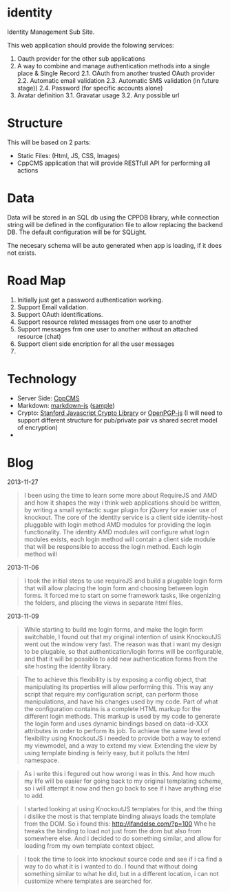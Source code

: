 identity
========

Identity Management Sub Site.

This web application should provide the folowing services:
1. Oauth provider for the other sub applications
2. A way to combine and manage authentication methods into a single place & Single Record
2.1. OAuth from another trusted OAuth provider
2.2. Automatic email validation
2.3. Automatic SMS validation (in future stage))
2.4. Password (for specific accounts alone)
3. Avatar definition
3.1. Gravatar usage
3.2. Any possible url

Structure
=========

This will be based on 2 parts:
* Static Files: (Html, JS, CSS, Images)
* CppCMS application that will provide RESTfull API for performing all actions

Data
====

Data will be stored in an SQL db using the CPPDB library, while connection string will be defined in the 
configuration file to allow replacing the backend DB. The default configuration will be for SQLight.

The necesary schema will be auto generated when app is loading, if it does not exists.

Road Map
========
1. Initially just get a password authentication working.
2. Support Email validation.
3. Support OAuth identifications.
4. Support resource related messages from one user to another
5. Support messages frm one user to another without an attached resource (chat)
6. Support client side encription for all the user messages
7. 

Technology
==========
* Server Side: [CppCMS](http://cppcms.com/)
* Markdown: [markdown-js](https://github.com/evilstreak/markdown-js) ([sample](http://www.markdownviewer.com/))
* Crypto: [Stanford Javascript Crypto Library](http://crypto.stanford.edu/sjcl/) or [OpenPGP-js](https://github.com/openpgpjs/openpgpjs) (I will need to support different structure for pub/private pair vs shared secret model of encryption)
* 

Blog
====

2013-11-27

> I been using the time to learn some more about RequireJS and AMD and how it shapes the way i think web applications should be written, by writing a small syntactic sugar plugin for jQuery for easier use of knockout.
> The core of the identity service is a client side identity-host pluggable with login method AMD modules for providing the login functionality.
> The identity AMD modules will configure what login modules exists, each login method will contain a client side module that will be responsible to access the login method. Each login method will 

2013-11-06

> I took the initial steps to use requireJS and build a plugable login form that will allow placing the login form and choosing between login forms. It forced me to start on some framework tasks, like orgenizing the folders, and placing the views in separate html files.

2013-11-09

> While starting to build me login forms, and make the login form switchable, I found out that my original intention of usink KnockoutJS went out the window very fast. The reason was that i want my design to be plugable, so that authentication/login forms will be configurable, and that it will be possible to add new authentication forms from the site hosting the identity library.

> The to achieve this flexibility is by exposing a config object, that manipulating its properties will allow performing this. This way any script that require my configuration script, can perform those manipulations, and have his changes used by my code.
> Part of what the configuration contains is a complete HTML markup for the different login methods. This markup is used by my code to generate the login form and uses dynamic bindings based on data-id-XXX attributes in order to perform its job.
> To achieve the same level of flexibility using KnockoutJS i needed to provide both a way to extend my viewmodel, and a way to extend my view. Extending the view by using template binding is feirly easy, but it polluts the html namespace.

> As i write this i fegured out how wrong i was in this. And how much my life will be easier for going back to my original templating scheme, so i will attempt it now and then go back to see if i have anything else to add.

> I started looking at using KnockoutJS templates for this, and the thing i dislike the most is that template binding always loads the template from the DOM. So i found this: http://ifandelse.com/?p=100 Whe he tweaks the binding to load not just from the dom but also from somewhere else. And i decided to do something similar, and allow for loading from my own template context object.

> I took the time to look into knockout source code and see if i ca find a way to do what it is i wanted to do. I found that without doing something similar to what he did, but in a different location, i can not customize where templates are searched for.

